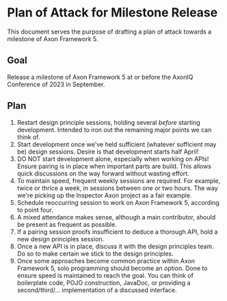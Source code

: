 # Plan of Attack for Milestone Release

This document serves the purpose of drafting a plan of attack towards a milestone of Axon Framework 5.

## Goal

Release a milestone of Axon Framework 5 at or before the AxonIQ Conference of 2023 in September.

## Plan

1. Restart design principle sessions, holding several _before_ starting development. 
   Intended to iron out the remaining major points we can think of.
2. Start development once we've held sufficient (whatever sufficient may be) design sessions.
   Desire is that development starts half April!
3. DO NOT start development alone, especially when working on APIs! 
   Ensure pairing is in place when important parts are build. 
   This allows quick discussions on the way forward without wasting effort.
4. To maintain speed, frequent weekly sessions are required.
   For example, twice or thrice a week, in sessions between one or two hours.
   The way we're picking up the Inspector Axon project as a fair example.
5. Schedule reoccurring session to work on Axon Framework 5, according to point four.
6. A mixed attendance makes sense, although a main contributor, should be present as frequent as possible.
7. If a pairing session proofs insufficient to deduce a thorough API, hold a new design principles session.
8. Once a new API is in place, discuss it with the design principles team.
   Do so to make certain we stick to the design principles.
9. Once some approaches become common practice within Axon Framework 5, solo programming should become an option.
   Done to ensure speed is maintained to reach the goal.
   You can think of boilerplate code, POJO construction, JavaDoc, or providing a second/third/... implementation of a discussed interface.